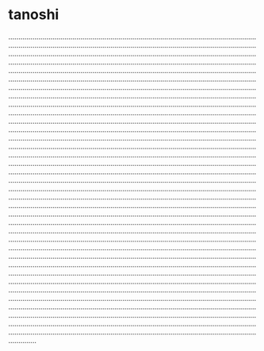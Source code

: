 # tanoshi
..............................................................................................................................................................................................................................................................................................................................................................................................................................................................................................................................................................................................................................................................................................................................................................................................................................................................................................................................................................................................................................................................................................................................................................................................................................................................................................................................................................................................................................................................................................................................................................................................................................................................................................................................................................................................................................................................................................................................................................................................................................................................................................................................................................................................................................................................................................................................................................................................................................................................................................................................................................................................................................................................................................................................................................................................................................................................................................................................................................................................................................................................................................................................................................................................................................................................................................................................................................................................................................................................................................................................................................................................................................................................................................................................................................................................................................................................................................................................................................................................................................................................................................................................................................................................................................................................................................................................................................................................................................................................................................................................................................................................................................................................